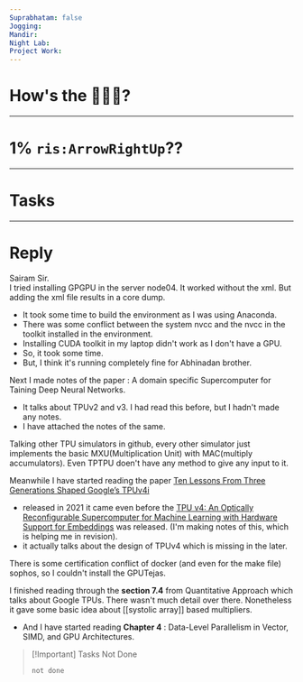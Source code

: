 ```yaml
---
Suprabhatam: false
Jogging: 
Mandir: 
Night Lab: 
Project Work:
---
```


# How's the 🌄🌅🌇?

---

# 1% `ris:ArrowRightUp`??

---

# Tasks

---

# Reply

Sairam Sir.  
I tried installing GPGPU in the server node04. It worked without the xml. But adding the xml file results in a core dump.
- It took some time to build the environment as I was using Anaconda.
- There was some conflict between the system nvcc and the nvcc in the toolkit installed in the environment.
- Installing CUDA toolkit in my laptop didn't work as I don't have a GPU.
- So, it took some time.
- But, I think it's running completely fine for Abhinadan brother.

Next I made notes of the paper : A domain specific Supercomputer for Taining Deep Neural Networks.
- It talks about TPUv2 and v3. I had read this before, but I hadn't made any notes.
- I have attached the notes of the same.

Talking other TPU simulators in github, every other simulator just implements the basic MXU(Multiplication Unit) with MAC(multiply accumulators). Even TPTPU doen't have any method to give any input to it.

Meanwhile I have started reading the paper [Ten Lessons From Three Generations Shaped Google’s TPUv4i](https://ieeexplore.ieee.org/document/9499913)
- released in 2021 it came even before the [TPU v4: An Optically Reconfigurable Supercomputer for  Machine Learning with Hardware Support for Embeddings](https://arxiv.org/abs/2304.01433) was released. (I'm making notes of this, which is helping me in revision).
- it actually talks about the design of TPUv4 which is missing in the later.

There is some certification conflict of docker (and even for the make file) sophos, so I couldn't install the GPUTejas.

I finished reading through the **section 7.4** from Quantitative Approach which talks about Google TPUs. There wasn't much detail over there. Nonetheless it gave some basic idea about [[systolic array]] based multipliers.
- And I have started reading **Chapter 4** : Data-Level Parallelism in Vector, SIMD, and GPU Architectures.

> [!Important] Tasks Not Done
>
>```tasks
>not done

